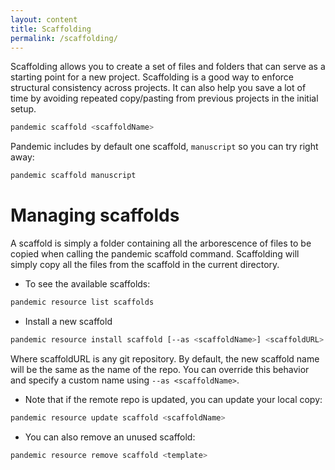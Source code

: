 ```yaml
---
layout: content
title: Scaffolding
permalink: /scaffolding/
---
```


Scaffolding allows you to create a set of files and folders that can serve as a starting point for a new project. Scaffolding is a good way to enforce structural consistency across projects. It can also help you save a lot of time by avoiding repeated copy/pasting from previous projects in the initial setup.

```bash
pandemic scaffold <scaffoldName>
```

Pandemic includes by default one scaffold, `manuscript` so you can try right away:


```bash
pandemic scaffold manuscript
```

# Managing scaffolds

A scaffold is simply a folder containing all the arborescence of files to be copied when calling the pandemic scaffold command. Scaffolding will simply copy all the files from the scaffold in the current directory.

- To see the available scaffolds:

```bash
pandemic resource list scaffolds
```

- Install a new scaffold

```bash
pandemic resource install scaffold [--as <scaffoldName>] <scaffoldURL>
```

Where scaffoldURL is any git repository. By default, the new scaffold name will be the same as the name of the repo. You can override this behavior and specify a custom name using `--as <scaffoldName>`.

- Note that if the remote repo is updated, you can update your local copy:

```bash
pandemic resource update scaffold <scaffoldName>
```

- You can also remove an unused scaffold:

```bash
pandemic resource remove scaffold <template>
```
